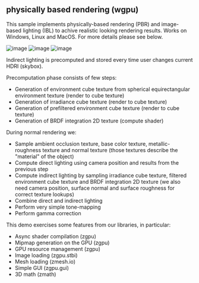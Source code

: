 ## physically based rendering (wgpu)

This sample implements physically-based rendering (PBR) and image-based lighting (IBL) to achive realistic looking rendering results. Works on Windows, Linux and MacOS. For more details please see below.

![image](screenshot0.jpg)
![image](screenshot1.jpg)
![image](screenshot2.jpg)

Indirect lighting is precomputed and stored every time user changes current HDRI (skybox).

Precomputation phase consists of few steps:
* Generation of environment cube texture from spherical equirectangular environment texture (render to cube texture)
* Generation of irradiance cube texture (render to cube texture)
* Generation of prefiltered environment cube texture (render to cube texture)
* Generation of BRDF integration 2D texture (compute shader)

During normal rendering we:
* Sample ambient occlusion texture, base color texture, metallic-roughness texture and normal texture (those textures describe the "material" of the object)
* Compute direct lighting using camera position and results from the previous step
* Compute indirect lighting by sampling irradiance cube texture, filtered environment cube texture and BRDF integration 2D texture (we also need camera position, surface normal and surface roughness for correct texture lookups)
* Combine direct and indirect lighting
* Perform very simple tone-mapping
* Perform gamma correction

This demo exercises some features from our libraries, in particular:
* Async shader compilation (zgpu)
* Mipmap generation on the GPU (zgpu)
* GPU resource management (zgpu)
* Image loading (zgpu.stbi)
* Mesh loading (zmesh.io)
* Simple GUI (zgpu.gui)
* 3D math (zmath)
